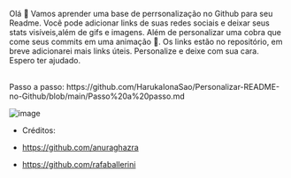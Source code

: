 Olá :wave: 
Vamos aprender uma base de perrsonalização no Github para seu Readme.
Você pode adicionar links de suas redes sociais e deixar seus stats visíveis,além de gifs e imagens.
Além de personalizar uma cobra que come seus commits em uma animação 🐍.
Os links estão no repositório, em breve adicionarei mais links úteis.
Personalize e deixe com sua cara. 
<br>Espero ter ajudado.

<br>
Passo a passo: https://github.com/HarukaIonaSao/Personalizar-README-no-Github/blob/main/Passo%20a%20passo.md


![image](https://user-images.githubusercontent.com/95101635/187204752-824970ad-5621-4e63-8c3a-1f47abf4fe34.png)
<br>

- Créditos:
-  https://github.com/anuraghazra

- https://github.com/rafaballerini
